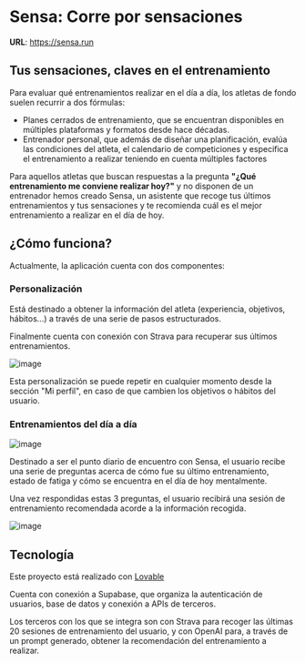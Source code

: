 # Sensa: Corre por sensaciones

**URL**: https://sensa.run

## Tus sensaciones, claves en el entrenamiento

Para evaluar qué entrenamientos realizar en el día a día, los atletas de fondo suelen recurrir a dos fórmulas: 
- Planes cerrados de entrenamiento, que se encuentran disponibles en múltiples plataformas y formatos desde hace décadas.
- Entrenador personal, que además de diseñar una planificación, evalúa las condiciones del atleta, el calendario de competiciones y especifica el entrenamiento a realizar teniendo en cuenta múltiples factores

Para aquellos atletas que buscan respuestas a la pregunta **"¿Qué entrenamiento me conviene realizar hoy?"** y no disponen de un entrenador  hemos creado Sensa, un asistente que recoge tus últimos entrenamientos y tus sensaciones y te recomienda cuál es el mejor entrenamiento a realizar en el día de hoy.

## ¿Cómo funciona?

Actualmente, la aplicación cuenta con dos componentes:

### Personalización

Está destinado a obtener la información del atleta (experiencia, objetivos, hábitos...) a través de una serie de pasos estructurados.

Finalmente cuenta con conexión con Strava para recuperar sus últimos entrenamientos.

![image](https://github.com/user-attachments/assets/f96acabc-8c8c-44a7-9450-9972f1bd2232)

Esta personalización se puede repetir en cualquier momento desde la sección "Mi perfil", en caso de que cambien los objetivos o hábitos del usuario.

### Entrenamientos del día a día

![image](https://github.com/user-attachments/assets/2fbf0545-d4e8-4e46-8489-1554456b0617)

Destinado a ser el punto diario de encuentro con Sensa, el usuario recibe una serie de preguntas acerca de cómo fue su último entrenamiento, estado de fatiga y cómo se encuentra en el día de hoy mentalmente.

Una vez respondidas estas 3 preguntas, el usuario recibirá una sesión de entrenamiento recomendada acorde a la información recogida.

![image](https://github.com/user-attachments/assets/da8c32ad-01d2-4134-96dd-0be0e1b9a809)

## Tecnología

Este proyecto está realizado con [Lovable](https://lovable.dev)

Cuenta con conexión a Supabase, que organiza la autenticación de usuarios, base de datos y conexión a APIs de terceros.

Los terceros con los que se integra son con Strava para recoger las últimas 20 sesiones de entrenamiento del usuario, y con OpenAI para, a través de un prompt generado, obtener la recomendación del entrenamiento a realizar.
